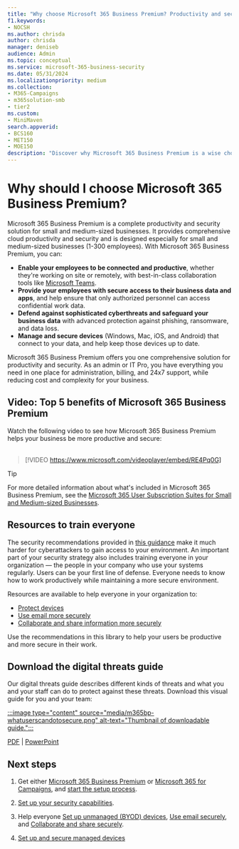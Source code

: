 ```yaml
---
title: "Why choose Microsoft 365 Business Premium? Productivity and security"
f1.keywords:
- NOCSH
ms.author: chrisda
author: chrisda
manager: deniseb
audience: Admin
ms.topic: conceptual
ms.service: microsoft-365-business-security
ms.date: 05/31/2024
ms.localizationpriority: medium
ms.collection:
- M365-Campaigns
- m365solution-smb
- tier2
ms.custom:
- MiniMaven
search.appverid:
- BCS160
- MET150
- MOE150
description: "Discover why Microsoft 365 Business Premium is a wise choice for small and medium sized businesses. Learn how it helps you run your business more securely with productivity and security."
---
```


# Why should I choose Microsoft 365 Business Premium?

Microsoft 365 Business Premium is a complete productivity and security solution for small and medium-sized businesses. It provides comprehensive cloud productivity and security and is designed especially for small and medium-sized businesses (1-300 employees). With Microsoft 365 Business Premium, you can:

- **Enable your employees to be connected and productive**, whether they're working on site or remotely, with best-in-class collaboration tools like [Microsoft Teams](create-teams-for-collaboration.md).
- **Provide your employees with secure access to their business data and apps**, and help ensure that only authorized personnel can access confidential work data.
- **Defend against sophisticated cyberthreats and safeguard your business data** with advanced protection against phishing, ransomware, and data loss.
- **Manage and secure devices** (Windows, Mac, iOS, and Android) that connect to your data, and help keep those devices up to date.

Microsoft 365 Business Premium offers you one comprehensive solution for productivity and security. As an admin or IT Pro, you have everything you need in one place for administration, billing, and 24x7 support, while reducing cost and complexity for your business.

## Video: Top 5 benefits of Microsoft 365 Business Premium

Watch the following video to see how Microsoft 365 Business Premium helps your business be more productive and secure: <br/><br/>

> [!VIDEO https://www.microsoft.com/videoplayer/embed/RE4Pq0G]

> [!TIP]
> For more detailed information about what's included in Microsoft 365 Business Premium, see the [Microsoft 365 User Subscription Suites for Small and Medium-sized Businesses](https://query.prod.cms.rt.microsoft.com/cms/api/am/binary/RWR6bM).

## Resources to train everyone

The security recommendations provided in [this guidance](m365bp-overview.md) make it much harder for cyberattackers to gain access to your environment. An important part of your security strategy also includes training everyone in your organization &mdash; the people in your company who use your systems regularly. Users can be your first line of defense. Everyone needs to know how to work productively while maintaining a more secure environment.

Resources are available to help everyone in your organization to:

- [Protect devices](m365bp-set-up-unmanaged-devices.md)
- [Use email more securely](m365bp-use-email-securely.md)
- [Collaborate and share information more securely](m365bp-collaborate-share-securely.md)

Use the recommendations in this library to help your users be productive and more secure in their work.

## Download the digital threats guide

Our digital threats guide describes different kinds of threats and what you and your staff can do to protect against these threats. Download this visual guide for you and your team:

[:::image type="content" source="media/m365bp-whatuserscandotosecure.png" alt-text="Thumbnail of downloadable guide.":::](https://download.microsoft.com/download/9/1/f/91fa8f24-9953-4f33-9d87-a95624db5e0b/M365BPWhatCanUsersDoToSecure.pdf)

[PDF](https://download.microsoft.com/download/9/1/f/91fa8f24-9953-4f33-9d87-a95624db5e0b/M365BPWhatCanUsersDoToSecure.pdf) | [PowerPoint](https://download.microsoft.com/download/9/1/f/91fa8f24-9953-4f33-9d87-a95624db5e0b/M365BPWhatCanUsersDoToSecure.pptx)

## Next steps

1. Get either [Microsoft 365 Business Premium](m365-business-premium-setup.md) or [Microsoft 365 for Campaigns](m365-campaigns-setup.md), and [start the setup process](m365bp-setup-overview.md).

2. [Set up your security capabilities](m365bp-security-overview.md).

3. Help everyone [Set up unmanaged (BYOD) devices](m365bp-set-up-unmanaged-devices.md), [Use email securely](m365bp-use-email-securely.md), and [Collaborate and share securely](m365bp-collaborate-share-securely.md).

4. [Set up and secure managed devices](m365bp-protect-managed-devices.md)
